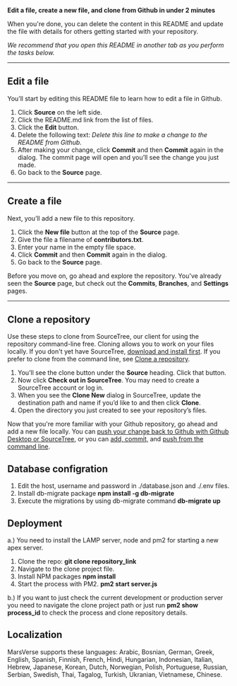 **Edit a file, create a new file, and clone from Github in under 2 minutes**

When you're done, you can delete the content in this README and update the file with details for others getting started with your repository.

*We recommend that you open this README in another tab as you perform the tasks below.*

---

## Edit a file

You’ll start by editing this README file to learn how to edit a file in Github.

1. Click **Source** on the left side.
2. Click the README.md link from the list of files.
3. Click the **Edit** button.
4. Delete the following text: *Delete this line to make a change to the README from Github.*
5. After making your change, click **Commit** and then **Commit** again in the dialog. The commit page will open and you’ll see the change you just made.
6. Go back to the **Source** page.

---

## Create a file

Next, you’ll add a new file to this repository.

1. Click the **New file** button at the top of the **Source** page.
2. Give the file a filename of **contributors.txt**.
3. Enter your name in the empty file space.
4. Click **Commit** and then **Commit** again in the dialog.
5. Go back to the **Source** page.

Before you move on, go ahead and explore the repository. You've already seen the **Source** page, but check out the **Commits**, **Branches**, and **Settings** pages.

---

## Clone a repository

Use these steps to clone from SourceTree, our client for using the repository command-line free. Cloning allows you to work on your files locally. If you don't yet have SourceTree, [download and install first](https://www.sourcetreeapp.com/). If you prefer to clone from the command line, see [Clone a repository](https://confluence.atlassian.com/x/4whODQ).

1. You’ll see the clone button under the **Source** heading. Click that button.
2. Now click **Check out in SourceTree**. You may need to create a SourceTree account or log in.
3. When you see the **Clone New** dialog in SourceTree, update the destination path and name if you’d like to and then click **Clone**.
4. Open the directory you just created to see your repository’s files.

Now that you're more familiar with your Github repository, go ahead and add a new file locally. You can [push your change back to Github with Github Desktop or SourceTree](https://confluence.atlassian.com/x/iqyBMg), or you can [add, commit,](https://confluence.atlassian.com/x/8QhODQ) and [push from the command line](https://confluence.atlassian.com/x/NQ0zDQ).


## Database configration
1. Edit the host, username and password in ./database.json and ./.env files.
2. Install db-migrate package
**npm install -g db-migrate**
3. Execute the migrations by using db-migrate command
**db-migrate up**

## Deployment
a.)  You need to install the LAMP server, node and pm2 for starting a new apex server.
1. Clone the repo:
**git clone repository_link**
2. Navigate to the clone project file.
3. Install NPM packages
**npm install**
4. Start the process with PM2.
**pm2 start server.js**

b.) If you want to just check the current development or production server you need to navigate the clone project path or just run **pm2 show process_id** to check the process and clone repository details. 


## Localization
MarsVerse supports these languages: Arabic, Bosnian, German, Greek, English, Spanish, Finnish, French, Hindi, Hungarian, Indonesian, Italian, Hebrew, Japanese, Korean, Dutch, Norwegian, Polish, Portuguese, Russian, Serbian, Swedish, Thai, Tagalog, Turkish, Ukranian, Vietnamese, Chinese.